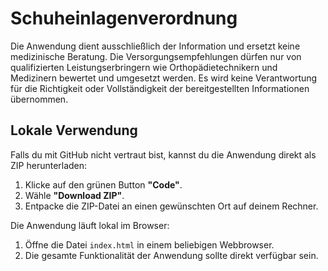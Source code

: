 # Schuheinlagenverordnung

Die Anwendung dient ausschließlich der Information und ersetzt keine medizinische Beratung. Die Versorgungsempfehlungen dürfen nur von qualifizierten Leistungserbringern wie Orthopädietechnikern und Medizinern bewertet und umgesetzt werden. Es wird keine Verantwortung für die Richtigkeit oder Vollständigkeit der bereitgestellten Informationen übernommen.

## Lokale Verwendung

Falls du mit GitHub nicht vertraut bist, kannst du die Anwendung direkt als ZIP herunterladen:
1. Klicke auf den grünen Button **"Code"**.
2. Wähle **"Download ZIP"**.
3. Entpacke die ZIP-Datei an einen gewünschten Ort auf deinem Rechner.

Die Anwendung läuft lokal im Browser:
1. Öffne die Datei `index.html` in einem beliebigen Webbrowser.
2. Die gesamte Funktionalität der Anwendung sollte direkt verfügbar sein.
